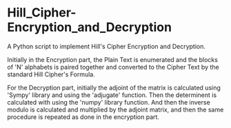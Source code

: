 # Hill_Cipher-Encryption_and_Decryption
A Python script to implement Hill's Cipher Encryption and Decryption.

Initially in the Encryption part, the Plain Text is enumerated and the blocks of 'N' alphabets is paired together and converted to the Cipher Text by the standard Hill Cipher's Formula.

For the Decryption part, initially the adjoint of the matrix is calculated using 'Sympy' library and using the 'adjugate' function.
Then the determinent is calculated with using the 'numpy' library function.
And then the inverse modulo is calculated and multiplied by the adjoint matrix, and then the same procedure is repeated as done in the encryption part.
